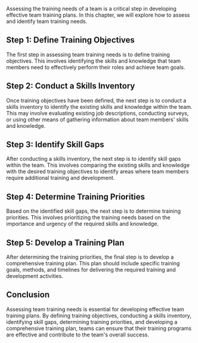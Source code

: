 

Assessing the training needs of a team is a critical step in developing effective team training plans. In this chapter, we will explore how to assess and identify team training needs.

## Step 1: Define Training Objectives

The first step in assessing team training needs is to define training objectives. This involves identifying the skills and knowledge that team members need to effectively perform their roles and achieve team goals.

## Step 2: Conduct a Skills Inventory

Once training objectives have been defined, the next step is to conduct a skills inventory to identify the existing skills and knowledge within the team. This may involve evaluating existing job descriptions, conducting surveys, or using other means of gathering information about team members' skills and knowledge.

## Step 3: Identify Skill Gaps

After conducting a skills inventory, the next step is to identify skill gaps within the team. This involves comparing the existing skills and knowledge with the desired training objectives to identify areas where team members require additional training and development.

## Step 4: Determine Training Priorities

Based on the identified skill gaps, the next step is to determine training priorities. This involves prioritizing the training needs based on the importance and urgency of the required skills and knowledge.

## Step 5: Develop a Training Plan

After determining the training priorities, the final step is to develop a comprehensive training plan. This plan should include specific training goals, methods, and timelines for delivering the required training and development activities.

## Conclusion

Assessing team training needs is essential for developing effective team training plans. By defining training objectives, conducting a skills inventory, identifying skill gaps, determining training priorities, and developing a comprehensive training plan, teams can ensure that their training programs are effective and contribute to the team's overall success.
